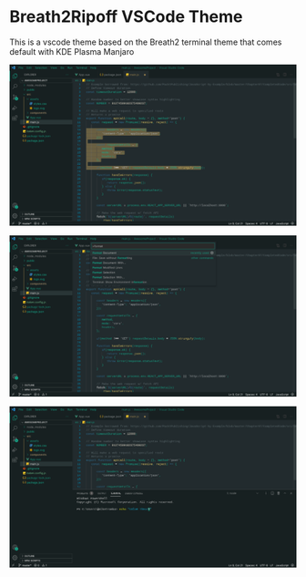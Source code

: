 # Breath2Ripoff VSCode Theme

This is a vscode theme based on the Breath2 terminal theme that comes default with KDE Plasma Manjaro

![Preview 1](./previewImages/1-vscodeThemePreview.png)

![Preview 2](./previewImages/2-vscodeThemePreview.png)

![Preview 3](./previewImages/3-vscodeThemePreview.png)
